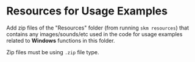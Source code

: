 # Resources for Usage Examples

Add zip files of the "Resources" folder (from running `skm resources`) that contains any images/sounds/etc used in the code for usage examples related to **Windows** functions in this folder.

Zip files must be using `.zip` file type.
